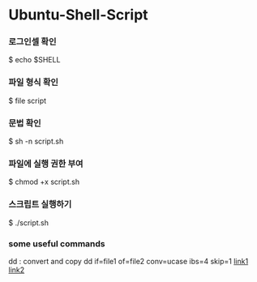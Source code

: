 # Ubuntu-Shell-Script

### 로그인셀 확인
$ echo $SHELL

### 파일 형식 확인
$ file script


### 문법 확인
$ sh -n script.sh

### 파일에 실행 권한 부여
$ chmod +x script.sh

###  스크립트 실행하기
$ ./script.sh

### some useful commands
dd : convert and copy
dd if=file1 of=file2 conv=ucase ibs=4 skip=1
[link1](http://manpages.ubuntu.com/manpages/xenial/man1/dd.1.html)
[link2](https://www.howtoforge.com/linux-dd-command/)
